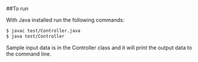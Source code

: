 ##To run

With Java installed run the following commands:
``` sh
$ javac test/Controller.java
$ java test/Controller 
```
Sample input data is in the Controller class and it will print the output data to the command line. 
